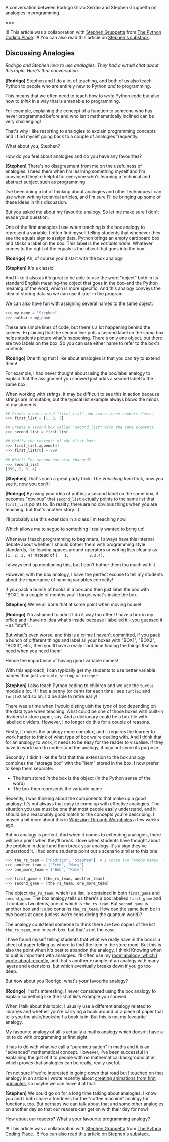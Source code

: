 A conversation between Rodrigo Girão Serrão and Stephen Gruppetta on analogies in programming.

===

!!! This article was a collaboration with [Stephen Gruppetta](https://x.com/s_gruppetta_ct) from [The Python Coding Place](https://thepythoncodingplace.com).
!!! You can also read this article on [Stephen's substack](https://thepythoncodingstack.substack.com/p/in-conversation-rodrigo-and-stephen-on-analogies).


## Discussing Analogies

*Rodrigo and Stephen love to use analogies. They had a virtual chat about this topic. Here's that conversation*

**[Rodrigo]** Stephen and I do a lot of teaching, and both of us also teach Python to people who are entirely new to Python _and_ to programming.

This means that we often need to teach how to _write_ Python code but also how to _think_ in a way that is amenable to programming.

For example, explaining the concept of a function to someone who has never programmed before and who isn't mathematically inclined can be very challenging!

That's why I like resorting to analogies to explain programming concepts and I find myself going back to a couple of analogies frequently.

What about you, Stephen?

How do you feel about analogies and do you have any favourites?



**[Stephen]** There's no disagreement from me on the usefulness of analogies. I need them when I'm learning something myself and I'm convinced they're helpful for everyone who's learning a technical and abstract subject such as programming.

I've been doing a lot of thinking about analogies and other techniques I can use when writing technical articles, and I'm sure I'll be bringing up some of these ideas in this discussion.

But you asked me about my favourite analogy. So let me make sure I don't evade your question.

One of the first analogies I use when teaching is the box analogy to represent a variable. I often find myself telling students that whenever they see the equals sign to assign data, Python brings an empty cardboard box and sticks a label on the box. This label is the _variable name_. Whatever comes to the right of the equals is the object that goes into the box.

**[Rodrigo]** Ah, of course you'd start with the box analogy!

**[Stephen]** It's a classic!

And I like it also as it's great to be able to use the word "object" both in its standard English meaning–the object that goes in the box–and the Python meaning of the word, which is more specific. And this analogy conveys the idea of storing data so we can use it later in the program.

We can also have fun with assigning several names to the same object:

```python
>>> my_name = "Stephen"
>>> author = my_name
```

These are simple lines of code, but there's a lot happening behind the scenes. Explaining that the second line puts a second label on the *same* box helps students picture what's happening. There's only one object, but there are two labels on the box. So you can use either name to refer to the box's contents.

**[Rodrigo]** One thing that I like about analogies is that you can try to extend them!

For example, I had never thought about using the box/label analogy to explain that the assignment you showed just adds a second label to the same box.

When working with strings, it may be difficult to see this in action because strings are immutable, but the typical list example always blows the minds of my students:

```py
## Create a box called "first_list" and store three numbers there.
>>> first_list = [1, 2, 3]

## Create a second box called "second_list" with the same elements.
>>> second_list = first_list

## Modify the contents of the first box:
>>> first_list.append(4)
>>> first_list[0] = 999

## What?! The second box also changed?
>>> second_list
[999, 2, 3, 4]
```

**[Stephen]** That's such a great party trick: *The Vanishing Item* trick, now you see it, now you don't!

**[Rodrigo]** By using your idea of putting a second label on the same box, it becomes "obvious" that `second_list` actually points to the same list that `first_list` points to. (In reality, there are no obvious things when you are teaching, but that's another story...)

I'll probably use this extension in a class I'm teaching now.

Which allows me to segue to something I really wanted to bring up!

Whenever I teach programming to beginners, I always have this internal debate about whether I should bother them with programming style standards, like leaving spaces around operators or writing lists cleanly as `[1, 2, 3, 4]` instead of `[   1,         2,3,4]`.

I always end up mentioning this, but I don't bother them too much with it...

However, with the box analogy, I have the perfect excuse to tell my students about the importance of naming variables correctly!

If you pack a bunch of books in a box and then just label the box with "BOX", in a couple of months you'll forget what's inside the box.

**[Stephen]** We've all done that at some point when moving house!

**[Rodrigo]** I'm ashamed to admit I do it way too often! I have a box in my office and I have no idea what's inside because I labelled it – you guessed it – as "stuff"...

But what's even worse, and this is a crime I haven't committed, if you pack a bunch of different things and label all your boxes with "BOX1", "BOX2", "BOX3", etc., then you'll have a really hard time finding the things that you need when you need them!

Hence the importance of having good variable names!

With this approach, I can typically get my students to use better variable names than just `variable`, `string`, or `integer`!


**[Stephen]** I also teach Python coding to children and we use the `turtle` module a lot. If I had a penny (or cent) for each time I see `turtle1` and `turtle2` and so on, I'd be able to retire early!

There was a time when I would distinguish the _type_ of box depending on the data type when teaching. A list could be one of those boxes with built-in dividers to store paper, say. And a dictionary could be a box file with labelled dividers. However, I no longer do this for a couple of reasons.

Firstly, it makes the analogy more complex, and it requires the learner to work harder to think of what type of box we're dealing with. And I think that for an analogy to work, it needs to be easy for the reader to visualise. If they have to work hard to understand the analogy, it may not serve its purpose.

Secondly, I didn't like the fact that this extension to the box analogy combines the "storage box" with the "item" stored in the box. I now prefer to keep them separate:

- The item stored _in_ the box is the object (in the Python sense of the word)
- The box then represents the variable name

Recently, I was thinking about the components that make up a good analogy. It's not always that easy to come up with effective analogies. The situation you use must be one that most people easily understand, and it should be a reasonably good match to the concepts you're describing. I mused a bit more about this in [Whizzing Through Wormholes](https://breakingtherules.substack.com/p/whizzing-through-wormholes-ep-2) a few weeks ago.

But no analogy is perfect. And when it comes to extending analogies, there will be a point when they'll break. I love when students have thought about the problem in detail and then break your analogy–it's a sign they've understood it. I had some students point out a scenario similar to this one:

```python
>>> the_rs_team = ["Rodrigo", "Stephen"]  # I chose two random names, of course!
>>> another_team = ["Fred", "Mary"]
>>> one_more_team = ["Bob", "Kate"]

>>> first_game = [the_rs_team, another_team]
>>> second_game = [the rs_team, one_more_team]
```

The object `the_rs_team`, which is a list, is contained in both `first_game` and `second_game`. The box analogy tells us there's a box labelled `first_game` and it contains two items, one of which is `the_rs_team`. But `second_game` is another box and it also contains `the_rs_team`. How can the same item be in two boxes at once (unless we're considering the quantum world)?

The analogy _could_ lead someone to think there are two copies of the list `the_rs_team`, one in each box, but that's not the case.

I have found myself telling students that what we really have in the box is a sheet of paper telling us where to find the item in the store room. But this is also the point when it's best to abandon the analogy, I think! Knowing when to quit is important with analogies. I'll often use my [room analogy, which I wrote about recently](https://thepythoncodingstack.substack.com/p/monty-and-the-white-room-python-analogy), and that's another example of an analogy with many layers and extensions, but which eventually breaks down if you go too deep.

But how about you Rodrigo, what's *your* favourite analogy?

**[Rodrigo]** That's interesting, I never considered using the box analogy to explain something like the list of lists example you showed.

When I talk about this topic, I usually use a different analogy related to libraries and whether you're carrying a book around or a piece of paper that tells you the aisle/bookshelf a book is in.
But this is not my favourite analogy.

My favourite analogy of all is actually a maths analogy which doesn't have a lot to do with programming at first sight.

It has to do with what we call a "parametrisation" in maths and it is an "advanced" mathematical concept.
However, I've been successful in explaining the gist of it to people with no mathematical background at all, which proves that analogies can be really, really useful.

I'm not sure if we're interested in going down that road but I touched on that analogy in an article I wrote recently about [creating animations from first principles](/blog/animations-from-first-principles-in-5-minutes), so maybe we can leave it at that.

**[Stephen]** We could go on for a long time talking about analogies. I know you and I both share a fondness for the "coffee machine" analogy for functions, too. But perhaps we can talk about that and some other analogies on another day so that our readers can get on with their day for now!

How about our readers? What's your favourite programming analogy?


!!! This article was a collaboration with [Stephen Gruppetta](https://x.com/s_gruppetta_ct) from [The Python Coding Place](https://thepythoncodingplace.com).
!!! You can also read this article on [Stephen's substack](https://thepythoncodingstack.substack.com/p/in-conversation-rodrigo-and-stephen-on-analogies).
